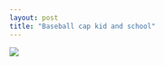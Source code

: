 ```yaml
---
layout: post
title: "Baseball cap kid and school"
---
```

<img id="img" src=" {{ site.baseurl}}/images/30-08-22-20-Baseball-cap-kid-and-school.png"/>